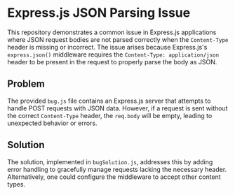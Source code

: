 # Express.js JSON Parsing Issue

This repository demonstrates a common issue in Express.js applications where JSON request bodies are not parsed correctly when the `Content-Type` header is missing or incorrect.  The issue arises because Express.js's `express.json()` middleware requires the `Content-Type: application/json` header to be present in the request to properly parse the body as JSON.

## Problem
The provided `bug.js` file contains an Express.js server that attempts to handle POST requests with JSON data. However, if a request is sent without the correct `Content-Type` header, the `req.body` will be empty, leading to unexpected behavior or errors.

## Solution
The solution, implemented in `bugSolution.js`, addresses this by adding error handling to gracefully manage requests lacking the necessary header.  Alternatively, one could configure the middleware to accept other content types.